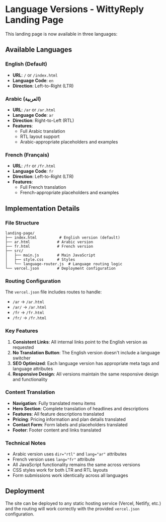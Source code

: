 # Language Versions - WittyReply Landing Page

This landing page is now available in three languages:

## Available Languages

### English (Default)
- **URL**: `/` or `/index.html`
- **Language Code**: `en`
- **Direction**: Left-to-Right (LTR)

### Arabic (العربية)
- **URL**: `/ar` or `/ar.html`
- **Language Code**: `ar`
- **Direction**: Right-to-Left (RTL)
- **Features**: 
  - Full Arabic translation
  - RTL layout support
  - Arabic-appropriate placeholders and examples

### French (Français)
- **URL**: `/fr` or `/fr.html`
- **Language Code**: `fr`
- **Direction**: Left-to-Right (LTR)
- **Features**:
  - Full French translation
  - French-appropriate placeholders and examples

## Implementation Details

### File Structure
```
landing-page/
├── index.html          # English version (default)
├── ar.html            # Arabic version
├── fr.html            # French version
├── src/
│   ├── main.js        # Main JavaScript
│   ├── style.css      # Styles
│   └── language-router.js  # Language routing logic
└── vercel.json        # Deployment configuration
```

### Routing Configuration
The `vercel.json` file includes routes to handle:
- `/ar` → `/ar.html`
- `/ar/` → `/ar.html`
- `/fr` → `/fr.html`
- `/fr/` → `/fr.html`

### Key Features
1. **Consistent Links**: All internal links point to the English version as requested
2. **No Translation Button**: The English version doesn't include a language switcher
3. **SEO Optimized**: Each language version has appropriate meta tags and language attributes
4. **Responsive Design**: All versions maintain the same responsive design and functionality

### Content Translation
- **Navigation**: Fully translated menu items
- **Hero Section**: Complete translation of headlines and descriptions
- **Features**: All feature descriptions translated
- **Pricing**: Pricing information and plan details translated
- **Contact Form**: Form labels and placeholders translated
- **Footer**: Footer content and links translated

### Technical Notes
- Arabic version uses `dir="rtl"` and `lang="ar"` attributes
- French version uses `lang="fr"` attribute
- All JavaScript functionality remains the same across versions
- CSS styles work for both LTR and RTL layouts
- Form submissions work identically across all languages

## Deployment
The site can be deployed to any static hosting service (Vercel, Netlify, etc.) and the routing will work correctly with the provided `vercel.json` configuration. 
